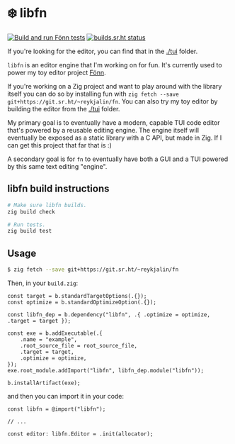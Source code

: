 # ❄️ libfn

[![Build and run Fönn tests](https://github.com/reykjalin/fn/actions/workflows/tests.yml/badge.svg?branch=main)](https://github.com/reykjalin/fn/actions/workflows/tests.yml) [![builds.sr.ht status](https://builds.sr.ht/~reykjalin/fn/commits/main/tests.yml.svg)](https://builds.sr.ht/~reykjalin/fn/commits/main/tests.yml?)

If you're looking for the editor, you can find that in the [./tui](./tui) folder.

`libfn` is an editor engine that I'm working on for fun.
It's currently used to power my toy editor project [Fönn](./tui).

If you're working on a Zig project and want to play around with the library itself you can do so by
installing fun with `zig fetch --save git+https://git.sr.ht/~reykjalin/fn`.
You can also try my toy editor by building the editor from the [./tui](./tui) folder.

My primary goal is to eventually have a modern, capable TUI code editor that's powered by a reusable
editing engine. The engine itself will eventually be exposed as a static library with a C API, but
made in Zig. If I can get this project that far that is :)

A secondary goal is for `fn` to eventually have both a GUI and a TUI powered by this same text
editing "engine".

## libfn build instructions

```sh
# Make sure libfn builds.
zig build check

# Run tests.
zig build test
```

## Usage

```sh
$ zig fetch --save git+https://git.sr.ht/~reykjalin/fn
```

Then, in your `build.zig`:

```zig
const target = b.standardTargetOptions(.{});
const optimize = b.standardOptimizeOption(.{});

const libfn_dep = b.dependency("libfn", .{ .optimize = optimize, .target = target });

const exe = b.addExecutable(.{
    .name = "example",
    .root_source_file = root_source_file,
    .target = target,
    .optimize = optimize,
});
exe.root_module.addImport("libfn", libfn_dep.module("libfn"));

b.installArtifact(exe);
```

and then you can import it in your code:

```zig
const libfn = @import("libfn");

// ...

const editor: libfn.Editor = .init(allocator);
```
